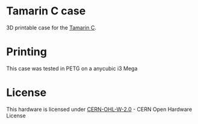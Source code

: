 # Tamarin C case

3D printable case for the [Tamarin C](https://github.com/stacksmashing/tamarin-c-hw).

# Printing 

This case was tested in PETG on a anycubic i3 Mega

# License 

This hardware is licensed under [CERN-OHL-W-2.0](https://cern-ohl.web.cern.ch/) - CERN Open Hardware License
